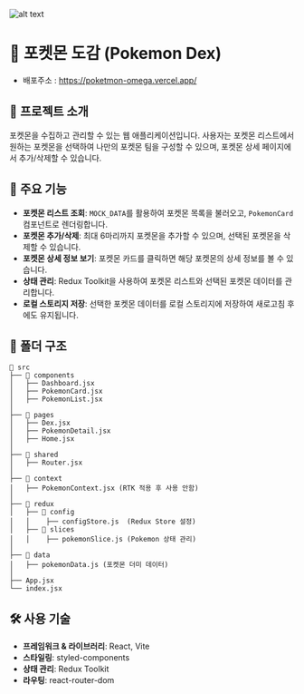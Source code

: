 ![alt text](image-1.png)

# 🐾 포켓몬 도감 (Pokemon Dex)

- 배포주소 : https://poketmon-omega.vercel.app/

## 📌 프로젝트 소개
포켓몬을 수집하고 관리할 수 있는 웹 애플리케이션입니다. 사용자는 포켓몬 리스트에서 원하는 포켓몬을 선택하여 나만의 포켓몬 팀을 구성할 수 있으며, 포켓몬 상세 페이지에서 추가/삭제할 수 있습니다.


## 🚀 주요 기능
- **포켓몬 리스트 조회**: `MOCK_DATA`를 활용하여 포켓몬 목록을 불러오고, `PokemonCard` 컴포넌트로 렌더링합니다.
- **포켓몬 추가/삭제**: 최대 6마리까지 포켓몬을 추가할 수 있으며, 선택된 포켓몬을 삭제할 수 있습니다.
- **포켓몬 상세 정보 보기**: 포켓몬 카드를 클릭하면 해당 포켓몬의 상세 정보를 볼 수 있습니다.
- **상태 관리**: Redux Toolkit을 사용하여 포켓몬 리스트와 선택된 포켓몬 데이터를 관리합니다.
- **로컬 스토리지 저장**: 선택한 포켓몬 데이터를 로컬 스토리지에 저장하여 새로고침 후에도 유지됩니다.

## 📁 폴더 구조
```
📂 src
├── 📂 components
│   ├── Dashboard.jsx
│   ├── PokemonCard.jsx
│   ├── PokemonList.jsx
│
├── 📂 pages
│   ├── Dex.jsx
│   ├── PokemonDetail.jsx
│   ├── Home.jsx
│
├── 📂 shared
│   ├── Router.jsx 
│
├── 📂 context
│   ├── PokemonContext.jsx (RTK 적용 후 사용 안함)
│
├── 📂 redux
│   ├── 📂 config
│   │    ├── configStore.js  (Redux Store 설정)
│   ├── 📂 slices
│   │    ├── pokemonSlice.js (Pokemon 상태 관리)
│
├── 📂 data
│   ├── pokemonData.js (포켓몬 더미 데이터)
│
├── App.jsx
└── index.jsx
```

## 🛠️ 사용 기술
- **프레임워크 & 라이브러리**: React, Vite
- **스타일링**: styled-components
- **상태 관리**: Redux Toolkit
- **라우팅**: react-router-dom


